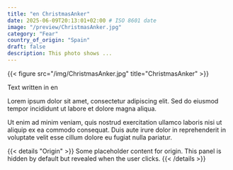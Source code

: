 ```yaml
---
title: "en ChristmasAnker"
date: 2025-06-09T20:13:01+02:00 # ISO 8601 date
image: "/preview/ChristmasAnker.jpg"
category: "Fear"
country_of_origin: "Spain"
draft: false
description: This photo shows ...
---
```


{{< figure src="/img/ChristmasAnker.jpg" title="ChristmasAnker" >}}

Text written in en

Lorem ipsum dolor sit amet, consectetur adipiscing elit. Sed do eiusmod tempor incididunt ut labore et dolore magna aliqua.

Ut enim ad minim veniam, quis nostrud exercitation ullamco laboris nisi ut aliquip ex ea commodo consequat. Duis aute irure dolor in reprehenderit in voluptate velit esse cillum dolore eu fugiat nulla pariatur.


{{< details "Origin" >}}
Some placeholder content for origin. This panel is hidden by default but revealed when the user clicks.
{{< /details >}}

